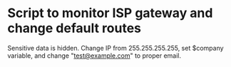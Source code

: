 # Script to monitor ISP gateway and change default routes

Sensitive data is hidden. Change IP from 255.255.255.255, set $company variable, and change "test@example.com" to proper email.